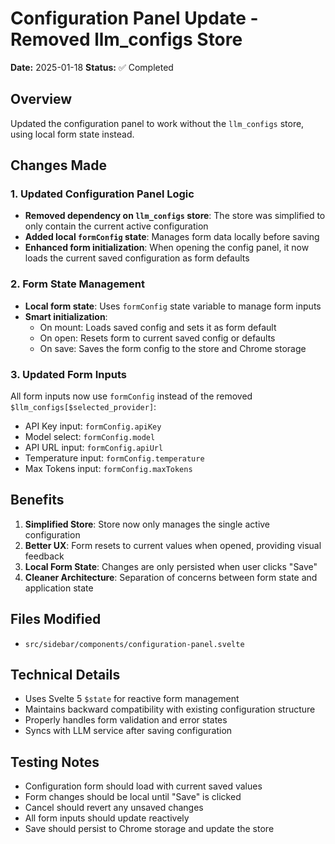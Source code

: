 # Configuration Panel Update - Removed llm_configs Store

**Date:** 2025-01-18
**Status:** ✅ Completed

## Overview

Updated the configuration panel to work without the `llm_configs` store, using local form state instead.

## Changes Made

### 1. Updated Configuration Panel Logic

- **Removed dependency on `llm_configs` store**: The store was simplified to only contain the current active configuration
- **Added local `formConfig` state**: Manages form data locally before saving
- **Enhanced form initialization**: When opening the config panel, it now loads the current saved configuration as form defaults

### 2. Form State Management

- **Local form state**: Uses `formConfig` state variable to manage form inputs
- **Smart initialization**:
    - On mount: Loads saved config and sets it as form default
    - On open: Resets form to current saved config or defaults
    - On save: Saves the form config to the store and Chrome storage

### 3. Updated Form Inputs

All form inputs now use `formConfig` instead of the removed `$llm_configs[$selected_provider]`:

- API Key input: `formConfig.apiKey`
- Model select: `formConfig.model`
- API URL input: `formConfig.apiUrl`
- Temperature input: `formConfig.temperature`
- Max Tokens input: `formConfig.maxTokens`

## Benefits

1. **Simplified Store**: Store now only manages the single active configuration
2. **Better UX**: Form resets to current values when opened, providing visual feedback
3. **Local Form State**: Changes are only persisted when user clicks "Save"
4. **Cleaner Architecture**: Separation of concerns between form state and application state

## Files Modified

- `src/sidebar/components/configuration-panel.svelte`

## Technical Details

- Uses Svelte 5 `$state` for reactive form management
- Maintains backward compatibility with existing configuration structure
- Properly handles form validation and error states
- Syncs with LLM service after saving configuration

## Testing Notes

- Configuration form should load with current saved values
- Form changes should be local until "Save" is clicked
- Cancel should revert any unsaved changes
- All form inputs should update reactively
- Save should persist to Chrome storage and update the store
